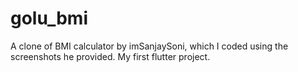 # golu_bmi
A clone of BMI calculator by imSanjaySoni,
which I coded using the screenshots he provided. 
My first flutter project.
